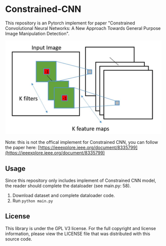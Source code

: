 # Constrained-CNN

This repository is an Pytorch implement for paper "Constrained Convolutional Neural Networks: A New Approach Towards General Purpose Image Manipulation Detection".

![Constrained-CNN](https://github.com/grasses/Constrained-CNN/blob/master/static/Constrained-CNN.png?raw=true)

Note: this is not the offical implement for Constrained CNN, you can follow the paper here: [https://ieeexplore.ieee.org/document/8335799](https://ieeexplore.ieee.org/document/8335799)

## Usage

Since this repository only includes implement of Constrained CNN model, the reader should complete the dataloader (see main.py: 58).
1. Download dataset and complete dataloader code.
2. Run `python main.py`


## License

This library is under the GPL V3 license. For the full copyright and license information, please view the LICENSE file that was distributed with this source code.